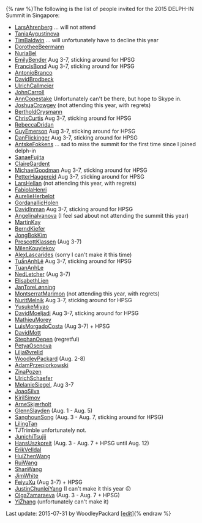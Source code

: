 {% raw %}The following is the list of people invited for the 2015 DELPH-IN Summit
in Singapore:

- [LarsAhrenberg](/LarsAhrenberg) ... will not attend
- [TaniaAvgustinova](https://blog.inductorsoftware.com/docsproto/tools/TaniaAvgustinova)
- [TimBaldwin](https://blog.inductorsoftware.com/docsproto/tools/TimBaldwin) ... will unfortunately have to decline this
year
- [DorotheeBeermann](/DorotheeBeermann)
- [NuriaBel](/NuriaBel)
- [EmilyBender](https://blog.inductorsoftware.com/docsproto/tools/EmilyBender) Aug 3-7, sticking around for HPSG
- [FrancisBond](https://blog.inductorsoftware.com/docsproto/tools/FrancisBond) Aug 3-7, sticking around for HPSG
- [AntonioBranco](https://blog.inductorsoftware.com/docsproto/tools/AntonioBranco)
- [DavidBrodbeck](/DavidBrodbeck)
- [UlrichCallmeier](/UlrichCallmeier)
- [JohnCarroll](https://blog.inductorsoftware.com/docsproto/tools/JohnCarroll)
- [AnnCopestake](https://blog.inductorsoftware.com/docsproto/tools/AnnCopestake) Unfortunately can't be there, but hope
to Skype in.
- [JoshuaCrowgey](https://blog.inductorsoftware.com/docsproto/tools/JoshuaCrowgey) (not attending this year, with
regrets)
- [BertholdCrysmann](https://blog.inductorsoftware.com/docsproto/tools/BertholdCrysmann)
- [ChrisCurtis](https://blog.inductorsoftware.com/docsproto/tools/ChrisCurtis) Aug 3-7, sticking around for HPSG
- [RebeccaDridan](https://blog.inductorsoftware.com/docsproto/tools/RebeccaDridan)
- [GuyEmerson](https://blog.inductorsoftware.com/docsproto/tools/GuyEmerson) Aug 3-7, sticking around for HPSG
- [DanFlickinger](https://blog.inductorsoftware.com/docsproto/tools/DanFlickinger) Aug 3-7, sticking around for HPSG
- [AntskeFokkens](https://blog.inductorsoftware.com/docsproto/tools/AntskeFokkens) ... sad to miss the summit for the
first time since I joined delph-in
- [SanaeFujita](/SanaeFujita)
- [ClaireGardent](/ClaireGardent)
- [MichaelGoodman](https://blog.inductorsoftware.com/docsproto/tools/MichaelGoodman) Aug 3-7, sticking around for HPSG
- [PetterHaugereid](https://blog.inductorsoftware.com/docsproto/tools/PetterHaugereid) Aug 3-7, sticking around for HPSG
- [LarsHellan](/LarsHellan) (not attending this year, with regrets)
- [FabiolaHenri](/FabiolaHenri)
- [AurelieHerbelot](/AurelieHerbelot)
- [GordanaIlicHolen](/GordanaIlicHolen)
- [DavidInman](/DavidInman) Aug 3-7, sticking around for HPSG
- [AngelinaIvanova](https://blog.inductorsoftware.com/docsproto/tools/AngelinaIvanova) (I feel sad about not attending
the summit this year)
- [MartinKay](/MartinKay)
- [BerndKiefer](https://blog.inductorsoftware.com/docsproto/tools/BerndKiefer)
- [JongBokKim](https://blog.inductorsoftware.com/docsproto/tools/JongBokKim)
- [PrescottKlassen](/PrescottKlassen) (Aug 3-7)
- [MilenKouylekov](/MilenKouylekov)
- [AlexLascarides](https://blog.inductorsoftware.com/docsproto/tools/AlexLascarides) (sorry I can't make it this time)
- [TuấnAnhLê](/Tu%E1%BA%A5nAnhL%C3%AA) Aug 3-7, sticking around for
HPSG
- [TuanAnhLe](https://blog.inductorsoftware.com/docsproto/tools/TuanAnhLe)
- [NedLetcher](https://blog.inductorsoftware.com/docsproto/tools/NedLetcher) (Aug 3-7)
- [ElisabethLien](/ElisabethLien)
- [JanToreLønning](/JanToreL%C3%B8nning)
- [MontserratMarimon](/MontserratMarimon) (not attending this year,
with regrets)
- [NuritMelnik](https://blog.inductorsoftware.com/docsproto/tools/NuritMelnik) Aug 3-7, sticking around for HPSG
- [YusukeMiyao](/YusukeMiyao)
- [DavidMoeljadi](https://blog.inductorsoftware.com/docsproto/tools/DavidMoeljadi) Aug 3-7, sticking around for HPSG
- [MathieuMorey](/MathieuMorey)
- [LuisMorgadoCosta](https://blog.inductorsoftware.com/docsproto/tools/LuisMorgadoCosta) (Aug 3-7) + HPSG
- [DavidMott](https://blog.inductorsoftware.com/docsproto/tools/DavidMott)
- [StephanOepen](https://blog.inductorsoftware.com/docsproto/tools/StephanOepen) (regretful)
- [PetyaOsenova](https://blog.inductorsoftware.com/docsproto/tools/PetyaOsenova)
- [LiljaØvrelid](/Lilja%C3%98vrelid)
- [WoodleyPackard](/WoodleyPackard) (Aug. 2-8)
- [AdamPrzepiorkowski](/AdamPrzepiorkowski)
- [ZinaPozen](ZinaPozen)
- [UlrichSchaefer](https://blog.inductorsoftware.com/docsproto/tools/UlrichSchaefer)
- [MelanieSiegel](/MelanieSiegel), Aug 3-7
- [JoaoSilva](https://blog.inductorsoftware.com/docsproto/tools/JoaoSilva)
- [KirilSimov](/KirilSimov)
- [ArneSkjærholt](/ArneSkj%C3%A6rholt)
- [GlennSlayden](https://blog.inductorsoftware.com/docsproto/tools/GlennSlayden) (Aug. 1 - Aug. 5)
- [SanghounSong](https://blog.inductorsoftware.com/docsproto/tools/SanghounSong) (Aug. 3 - Aug. 7, sticking around for
HPSG)
- [LilingTan](https://blog.inductorsoftware.com/docsproto/tools/LilingTan)
- TJTrimble unfortunately not.
- [JunichiTsujii](/JunichiTsujii)
- [HansUszkoreit](https://blog.inductorsoftware.com/docsproto/tools/HansUszkoreit) (Aug. 3 - Aug. 7 + HPSG until
Aug. 12)
- [ErikVelldal](ErikVelldal)
- [HuiZhenWang](HuiZhenWang)
- [RuiWang](/RuiWang)
- [ShanWang](ShanWang)
- [JimWhite](JimWhite)
- [FeiyuXu](FeiyuXu) (Aug 3-7) + HPSG
- [JustinChunleiYang](https://blog.inductorsoftware.com/docsproto/tools/JustinChunleiYang) (I can't make it this year
:confused:
- [OlgaZamaraeva](https://blog.inductorsoftware.com/docsproto/tools/OlgaZamaraeva) (Aug. 3 - Aug. 7 + HPSG)
- [YiZhang](https://blog.inductorsoftware.com/docsproto/tools/YiZhang) (unfortunately can't make it)

Last update: 2015-07-31 by WoodleyPackard [[edit](https://github.com/delph-in/docs/wiki/SingaporeParticipants/_edit)]{% endraw %}